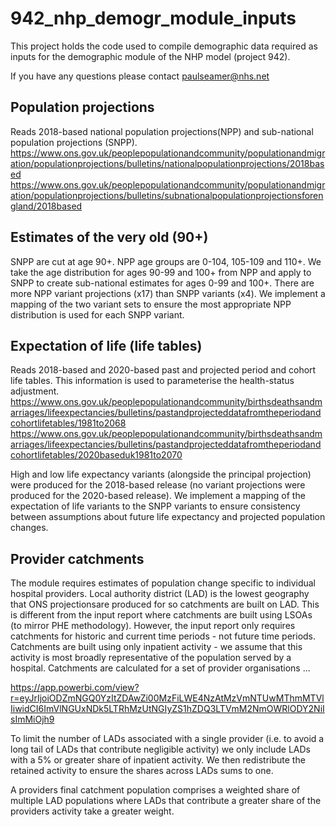 # 942_nhp_demogr_module_inputs

This project holds the code used to compile demographic data required as inputs for the demographic module of the NHP model (project 942).

If you have any questions please contact paulseamer@nhs.net

## Population projections
Reads 2018-based national population projections(NPP) and sub-national population projections (SNPP).
https://www.ons.gov.uk/peoplepopulationandcommunity/populationandmigration/populationprojections/bulletins/nationalpopulationprojections/2018based
https://www.ons.gov.uk/peoplepopulationandcommunity/populationandmigration/populationprojections/bulletins/subnationalpopulationprojectionsforengland/2018based


## Estimates of the very old (90+)
SNPP are cut at age 90+. NPP age groups are 0-104, 105-109 and 110+. We take the age distribution for ages 90-99 and 100+ from NPP and apply to SNPP to create sub-national estimates for ages 0-99 and 100+. There are more NPP variant projections (x17) than SNPP variants (x4). We implement a mapping of the two variant sets to ensure the most appropriate NPP distribution is used for each SNPP variant. 

## Expectation of life (life tables)
Reads 2018-based and 2020-based past and projected period and cohort life tables. This information is used to parameterise the health-status adjustment.
https://www.ons.gov.uk/peoplepopulationandcommunity/birthsdeathsandmarriages/lifeexpectancies/bulletins/pastandprojecteddatafromtheperiodandcohortlifetables/1981to2068
https://www.ons.gov.uk/peoplepopulationandcommunity/birthsdeathsandmarriages/lifeexpectancies/bulletins/pastandprojecteddatafromtheperiodandcohortlifetables/2020baseduk1981to2070

High and low life expectancy variants (alongside the principal projection) were produced for the 2018-based release (no variant projections were produced for the 2020-based release). We implement a mapping of the expectation of life variants to the SNPP variants to ensure consistency between assumptions about future life expectancy and projected population changes.

## Provider catchments
The module requires estimates of population change specific to individual hospital providers. Local authority district (LAD) is the lowest geography that ONS projectionsare produced for so catchments are built on LAD. This is different from the input report where catchments are built using LSOAs (to mirror PHE methodology). However, the input report only requires catchments for historic and current time periods - not future time periods. Catchments are built using only inpatient activity - we assume that this activity is most broadly representative of the population served by a hospital. Catchments are calculated for a set of provider organisations ...

https://app.powerbi.com/view?r=eyJrIjoiODZmNGQ0YzItZDAwZi00MzFiLWE4NzAtMzVmNTUwMThmMTVlIiwidCI6ImVlNGUxNDk5LTRhMzUtNGIyZS1hZDQ3LTVmM2NmOWRlODY2NiIsImMiOjh9

To limit the number of LADs associated with a single provider (i.e. to avoid a long tail of LADs that contribute negligible activity) we only include LADs with a 5% or greater share of inpatient activity. We then redistribute the retained activity to ensure the shares across LADs sums to one.

A providers final catchment population comprises a weighted share of multiple LAD populations where LADs that contribute a greater share of the providers activity take a greater weight. 
